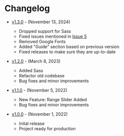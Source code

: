# Changelog

- [v1.3.0](https://github.com/dostonnabotov/direct-measurements-calculator/releases/tag/v1.3.0) - (November 13, 2024)

  - Dropped support for Sass
  - Fixed issues mentioned in [Issue 5](https://github.com/dostonnabotov/direct-measurements-calculator/issues/5)
  - Removed Google Fonts
  - Added "Guide" section based on previous version
  - Fixed releases to make sure they are up-to-date

- [v1.2.0](https://github.com/dostonnabotov/direct-measurements-calculator/releases/tag/v1.2.0) - (March 8, 2023)

  - Added Sass
  - Refactor old codebase
  - Bug fixes and minor improvements

- [v1.1.0](https://github.com/dostonnabotov/direct-measurements-calculator/commits/v1.1.0) - (November 5, 2022)

  - New Feature: Range Slider Added
  - Bug fixes and minor improvements

- [v1.0.0](https://github.com/dostonnabotov/direct-measurements-calculator/commits/v1.0.0) - (November 1, 2022)

  - Inital release
  - Project ready for production
